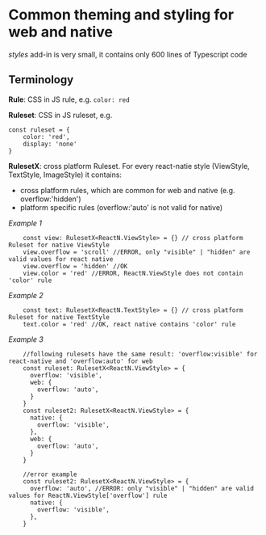 # Common theming and styling for web and native
*styles* add-in is very small, it contains only 600 lines of Typescript code

## Terminology

**Rule**: CSS in JS rule, e.g. ```color: red```

**Ruleset**: CSS in JS ruleset, e.g. 
  ```
  const ruleset = {
      color: 'red',
      display: 'none'
  }
  ```
**RulesetX**: cross platform Ruleset. 
For every react-natie style (ViewStyle, TextStyle, ImageStyle) it contains:
- cross platform rules, which are common for web and native (e.g. overflow:'hidden')
- platform specific rules (overflow:'auto' is not valid for native)

*Example 1*
```
    const view: RulesetX<ReactN.ViewStyle> = {} // cross platform Ruleset for native ViewStyle
    view.overflow = 'scroll' //ERROR, only "visible" | "hidden" are valid values for react native
    view.overflow = 'hidden' //OK
    view.color = 'red' //ERROR, ReactN.ViewStyle does not contain 'color' rule
```
*Example 2*
```
    const text: RulesetX<ReactN.TextStyle> = {} // cross platform Ruleset for native TextStyle
    text.color = 'red' //OK, react native contains 'color' rule
```
*Example 3*
```
    //following rulesets have the same result: 'overflow:visible' for react-native and 'overflow:auto' for web
    const ruleset: RulesetX<ReactN.ViewStyle> = {
      overflow: 'visible',
      web: {
        overflow: 'auto',
      }
    }
    const ruleset2: RulesetX<ReactN.ViewStyle> = {
      native: {
        overflow: 'visible',
      },
      web: {
        overflow: 'auto',
      }
    }

    //error example
    const ruleset2: RulesetX<ReactN.ViewStyle> = {
      overflow: 'auto', //ERROR: only "visible" | "hidden" are valid values for ReactN.ViewStyle['overflow'] rule
      native: {
        overflow: 'visible',
      },
    }
```
